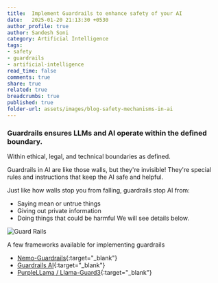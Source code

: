 ```yaml
---
title:  Implement Guardrails to enhance safety of your AI 
date:   2025-01-20 21:13:30 +0530
author_profile: true
author: Sandesh Soni
category: Artificial Intelligence
tags:
- safety
- guardrails
- artificial-intelligence
read_time: false
comments: true
share: true
related: true
breadcrumbs: true
published: true
folder-url: assets/images/blog-safety-mechanisms-in-ai
---
```


### Guardrails ensures LLMs and AI operate within the defined boundary.
Within ethical, legal, and technical boundaries as defined.

Guardrails in AI are like those walls, but they're invisible! They're special rules and instructions that keep the AI safe and helpful.


Just like how walls stop you from falling, guardrails stop AI from:
- Saying mean or untrue things
- Giving out private information
- Doing things that could be harmful
We will see details below.

![Guard Rails]({{site.baseurl}}/{{page.folder-url}}/guardrails.png)

A few frameworks available for implementing guardrails
- [Nemo-Guardrails](https://github.com/NVIDIA/NeMo-Guardrails){:target="_blank"}
- [Guardrails AI](https://github.com/guardrails-ai/guardrails){:target="_blank"}
- [PurpleLLama / Llama-Guard3](https://github.com/meta-llama/PurpleLlama){:target="_blank"}



